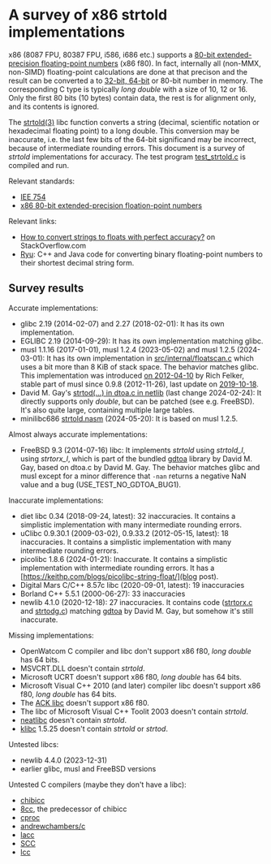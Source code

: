 # A survey of x86 strtold implementations

x86 (8087 FPU, 80387 FPU, i586, i686 etc.) supports a [80-bit
extended-precision floating-point numbers](https://en.wikipedia.org/wiki/Extended_precision#x86_extended_precision_format)
(x86 f80). In fact, internally all (non-MMX, non-SIMD) floating-point
calculations are done at that precison and the result can be converted a to
[32-bit, 64-bit](https://en.wikipedia.org/wiki/IEEE_754) or 80-bit number in
memory. The corresponding C type is typically *long double* with a size of
10, 12 or 16. Only the first 80 bits (10 bytes) contain data, the rest is
for alignment only, and its contents is ignored.

The [strtold(3)](https://linux.die.net/man/3/strtold) libc function converts
a string (decimal, scientific notation or hexadecimal floating point) to a
long double. This conversion may be inaccurate, i.e. the last few bits of
the 64-bit significand may be incorrect, because of intermediate rounding
errors. This document is a survey of *strtold* implementations for accuracy.
The test program
[test_strtold.c](https://github.com/pts/minilibc686/blob/master/test/test_strtold.c)
is compiled and run.

Relevant standards:

* [IEE 754](https://en.wikipedia.org/wiki/IEEE_754-1985)
* [x86 80-bit extended-precision floation-point numbers](https://en.wikipedia.org/wiki/Extended_precision#x86_extended_precision_format)

Relevant links:

* [How to convert strings to floats with perfect accuracy?](https://stackoverflow.com/questions/2174012/how-to-convert-strings-to-floats-with-perfect-accuracy) on StackOverflow.com
* [Ryu](https://github.com/ulfjack/ryu): C++ and Java code for converting binary floating-point numbers to their shortest decimal string form.

## Survey results

Accurate implementations:

* glibc 2.19 (2014-02-07) and 2.27 (2018-02-01): It has its own implementation.
* EGLIBC 2.19 (2014-09-29): It has its own implementation matching glibc.
* musl 1.1.16 (2017-01-01), musl 1.2.4 (2023-05-02) and musl 1.2.5
  (2024-03-01): It has its own implementation in
  [src/internal/floatscan.c](https://git.musl-libc.org/cgit/musl/log/src/internal/floatscan.c)
  which uses a bit more than 8 KiB of stack space. The behavior matches
  glibc. This implementation was introduced [on
  2012-04-10](https://git.musl-libc.org/cgit/musl/commit/src/internal/floatscan.c?id=415c4cd7fdb3e8b7476fbb2be2390f4592cf5165)
  by Rich Felker, stable part of musl since 0.9.8 (2012-11-26), last update on
  [2019-10-18](https://git.musl-libc.org/cgit/musl/commit/src/internal/floatscan.c?id=bff78954995b115e469aadb7636357798978fffd).
* David M. Gay's [strtod(...) in dtoa.c in netlib](https://www.netlib.org/fp/dtoa.c) (last change 2024-02-24): It directly supports only *double*, but can be patched (see e.g. FreeBSD). It's also quite large, containing multiple large tables.
* minilibc686 [strtold.nasm](https://github.com/pts/minilibc686/blob/40d3704c294ff532c8cc2a88ab18a8241e5fb484/src/strtold.nasm) (2024-05-20): It is based on musl 1.2.5.

Almost always accurate implementations:

* FreeBSD 9.3 (2014-07-16) libc: It implements *strtold* using *strtold\_l*,
  using *strtorx\_l*, which is part of the bundled
  [gdtoa](https://github.com/jwiegley/gdtoa) library by David M. Gay, based on dtoa.c by
  David M. Gay. The behavior matches glibc and musl except for a minor
  difference that `-nan` returns a negative NaN value and a bug
  (USE_TEST_NO_GDTOA_BUG1).

Inaccurate implementations:

* diet libc 0.34 (2018-09-24, latest): 32 inaccuracies. It contains a simplistic implementation with many intermediate rounding errors.
* uClibc 0.9.30.1 (2009-03-02), 0.9.33.2 (2012-05-15, latest): 18 inaccuracies. It contains a simplistic implementation with many intermediate rounding errors.
* picolibc 1.8.6 (2024-01-21): Inaccurate. It contains a simplistic implementation with intermediate rounding errors. It has a [https://keithp.com/blogs/picolibc-string-float/](blog post).
* Digital Mars C/C++ 8.57c libc (2020-09-01, latest): 19 inaccuracies
* Borland C++ 5.5.1 (2000-06-27): 33 inaccuracies
* newlib 4.1.0 (2020-12-18): 27 inaccuracies. It contains code
  ([strtorx.c](https://github.com/jwiegley/gdtoa/blob/master/strtorx.c) and
  [strtodg.c](https://github.com/jwiegley/gdtoa/blob/master/strtordg.c))
  matching [gdtoa](https://github.com/jwiegley/gdtoa) by David M. Gay, but
  somehow it's still inaccurate.

Missing implementations:

* OpenWatcom C compiler and libc don't support x86 f80, *long double* has 64 bits.
* MSVCRT.DLL doesn't contain *strtold*.
* Microsoft UCRT doesn't support x86 f80, *long double* has 64 bits.
* Microsoft Visual C++ 2010 (and later) compiler libc doesn't support x86 f80, *long double* has 64 bits.
* The [ACK libc](https://github.com/davidgiven/ack) doesn't support x86 f80.
* The libc of Microsoft Visual C++ Toolit 2003 doesn't contain *strtold*.
* [neatlibc](https://github.com/aligrudi/neatlibc) doesn't contain *strtold*.
* [klibc](https://en.wikipedia.org/wiki/Klibc) 1.5.25 doesn't contain *strtold* or *strtod*.

Untested libcs:

* newlib 4.4.0 (2023-12-31)
* earlier glibc, musl and FreeBSD versions

Untested C compilers (maybe they don't have a libc):

* [chibicc](https://github.com/rui314/chibicc)
* [8cc](https://github.com/rui314/8cc), the predecessor of chibicc
* [cproc](https://github.com/michaelforney/cproc)
* [andrewchambers/c](https://github.com/andrewchambers/c)
* [lacc](https://github.com/larmel/lacc)
* [SCC](http://www.simple-cc.org/)
* [lcc](https://github.com/drh/lcc)
